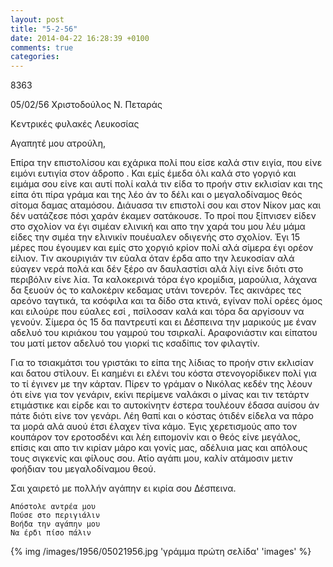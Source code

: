 ```yaml
---
layout: post
title: "5-2-56"
date: 2014-04-22 16:28:39 +0100
comments: true
categories: 
---
```


8363

 05/02/56 Χριστοδούλος Ν. Πεταράς

 Κεντρικές φυλακές Λευκοσίας

Αγαπητέ μου ατρούλη,

Επίρα την επιστολίσου και εχάρικα πολί που είσε καλά στιν ειγία, που είνε ειμόνι ευτιγία στον άδροπο . Και εμίς έμεδα όλι καλά στο γοργιό και ειμάμα σου είνε και αυτί πολί καλά τιν είδα το προήν στιν εκλισίαν και της είπα ότι πίρα γράμα και της λέο άν το δέλι και ο μεγαλοδίναμος θεός σίτομα δαμας αταμόσου. Διάυασα τιν επιστολί σου και στον Νίκον μας και δέν υατάζεσε πόσι χαράν έκαμεν σατάκουσε. Το προί που ξίπνισεν είδεν στο σχολίον να έγι σιμέαν ελινική και απο την χαρά του μου λέυ μάμα είδες την σιμέα την ελινικίν πουέυαλεν οδιγενής στο σχολίον. Έγι 15 μέρες που έγουμεν και εμίς στο χοργιό κρίον πολί αλά σίμερα έγι ορέον είλιον. Τιν ακουριγιάν τιν εύαλα όταν έρδα απο την λευκοσίαν αλά εύαγεν νερά πολά και δέν ξέρο αν δαυλαστίσι αλά λίγι είνε διότι στο περιβόλιν είνε λία. Τα καλοκερινά τόρα έγο κρομίδια, μαρούλια, λάχανα δα ξευούν ός το καλοκέριν κεδαμας υτάνι τονερόν. Τες ακινάρες τες αρεόνο ταγτικά, τα κσόφιλα και τα δίδο στα κτινά, εγίναν πολί ορέες όμος και ειλούρε που εύαλες εσί , πσίλοσαν καλά και τόρα δα αργίσουν να γενούν. Σίμερα ός 15 δα παντρευτί και ει Δέσπεινα την μαρικούς με έναν αδελυό του κιριάκου του γαμρού του τσιρκαλί. Αραφονιάστιν και είπατου του ματί μετον αδελυό του γιορκί τις κσαδίπις τον φιλαγτίν.

Για το τσιακμάτσι του γριστάκι το είπα της λίδιας το προήν στιν εκλισίαν και δατου στίλουν. Ει καημένι ει ελένι του κόστα στενογορίδικεν πολί για το τί έγινεν με την κάρταν. Πίρεν το γράμαν ο Νικόλας κεδέν της λέουν ότι είνε για τον γενάριν, εκίνι περίμενε ναλάκσι ο μίνας και τιν τετάρτν ετιμάστικε και είρδε και το αυτοκίνητν έστερα τουλέουν έδασα αυίσου άν πάτε διότι είνε τον γενάρι. Λέη θαπί και ο κόστας ότιδέν είδελα να πάρο τα μορά αλά αυού έτσι έλαχεν τίνα κάμο. Έγις χερετισμούς απο τον κουπάρον τον εροτοσδένι και λέη ειπομονίν και ο θεός είνε μεγάλος, επίσις και απο τιν κιρίαν μάρο και γονίς μας, αδέλυια μας και απόλους τους σιγκενίς και φίλους σου. Ατίο αγάπι μου, καλίν ατάμοσιν μετιν φοήδιαν του μεγαλοδίναμου θεού.

Σαι χαιρετό με πολλήν αγάπην ει κιρία σου Δέσπεινα.

	Απόστολε αντρέα μου
	Πούσε στο περιγιάλιν
	Βοήδα την αγάπην μου
	Να έρδι πίσο πάλιν

{% img /images/1956/05021956.jpg 'γράμμα πρώτη σελίδα' 'images' %}
